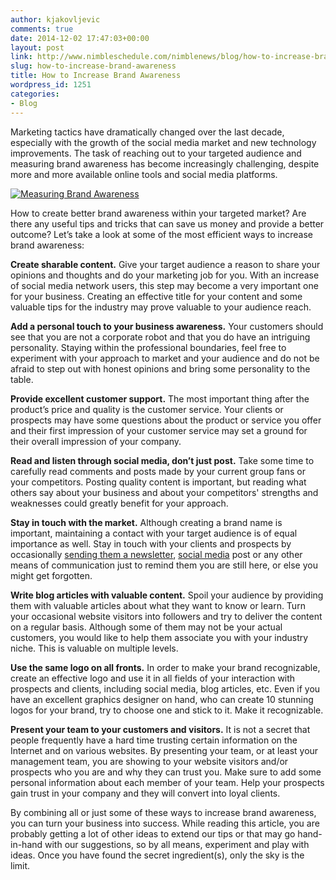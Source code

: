 ```yaml
---
author: kjakovljevic
comments: true
date: 2014-12-02 17:47:03+00:00
layout: post
link: http://www.nimbleschedule.com/nimblenews/blog/how-to-increase-brand-awareness/
slug: how-to-increase-brand-awareness
title: How to Increase Brand Awareness
wordpress_id: 1251
categories:
- Blog
---
```


Marketing tactics have dramatically changed over the last decade, especially with the growth of the social media market and new technology improvements. The task of reaching out to your targeted audience and measuring brand awareness has become increasingly challenging, despite more and more available online tools and social media platforms.

[![Measuring Brand Awareness](http://www.nimbleschedule.com/wp-content/uploads/2014/12/brand-thumb.jpg)](http://www.nimbleschedule.com/wp-content/uploads/2014/12/brand.jpg)

How to create better brand awareness within your targeted market? Are there any useful tips and tricks that can save us money and provide a better outcome? Let’s take a look at some of the most efficient ways to increase brand awareness:

**Create sharable content.** Give your target audience a reason to share your opinions and thoughts and do your marketing job for you. With an increase of social media network users, this step may become a very important one for your business. Creating an effective title for your content and some valuable tips for the industry may prove valuable to your audience reach.

**Add a personal touch to your business awareness.** Your customers should see that you are not a corporate robot and that you do have an intriguing personality. Staying within the professional boundaries, feel free to experiment with your approach to market and your audience and do not be afraid to step out with honest opinions and bring some personality to the table.

**Provide excellent customer support.** The most important thing after the product’s price and quality is the customer service. Your clients or prospects may have some questions about the product or service you offer and their first impression of your customer service may set a ground for their overall impression of your company.

**Read and listen through social media, don’t just post.** Take some time to carefully read comments and posts made by your current group fans or your competitors. Posting quality content is important, but reading what others say about your business and about your competitors' strengths and weaknesses could greatly benefit for your approach.

**Stay in touch with the market.** Although creating a brand name is important, maintaining a contact with your target audience is of equal importance as well. Stay in touch with your clients and prospects by occasionally [sending them a newsletter](http://www.nimbleschedule.com/email-marketing/), [social media](http://www.nimbleschedule.com/can-facebook-be-good-for-your-business/) post or any other means of communication just to remind them you are still here, or else you might get forgotten. 

**Write blog articles with valuable content.** Spoil your audience by providing them with valuable articles about what they want to know or learn. Turn your occasional website visitors into followers and try to deliver the content on a regular basis. Although some of them may not be your actual customers, you would like to help them associate you with your industry niche. This is valuable on multiple levels.

**Use the same logo on all fronts.** In order to make your brand recognizable, create an effective logo and use it in all fields of your interaction with prospects and clients, including social media, blog articles, etc. Even if you have an excellent graphics designer on hand, who can create 10 stunning logos for your brand, try to choose one and stick to it. Make it recognizable.

**Present your team to your customers and visitors.** It is not a secret that people frequently have a hard time trusting certain information on the Internet and on various websites. By presenting your team, or at least your management team, you are showing to your website visitors and/or prospects who you are and why they can trust you. Make sure to add some personal information about each member of your team. Help your prospects gain trust in your company and they will convert into loyal clients.

By combining all or just some of these ways to increase brand awareness, you can turn your business into success. While reading this article, you are probably getting a lot of other ideas to extend our tips or that may go hand-in-hand with our suggestions, so by all means, experiment and play with ideas. Once you have found the secret ingredient(s), only the sky is the limit.

